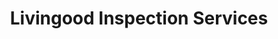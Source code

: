 ---
title: "Livingood Inspection Services"
url: /renton-seattle/livingood-inspection-services/
shop: Allgemein
---